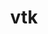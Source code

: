 ---
title: "vtk"
layout: cache
categories: [package, develop-2023-06-11]
meta: {"versions": ["8.1.2"], "compilers": ["gcc@=11.1.0"], "oss": ["ubuntu20.04"], "platforms": ["linux"], "targets": ["x86_64_v3"], "stacks": ["data-vis-sdk", "root"], "num_specs": 3, "num_specs_by_stack": {"root": 3, "data-vis-sdk": 3}}
spec_details: [{"hash": "z2tlhvsnmh27fhneib7koasqiipnhlwj", "compiler": "gcc@=11.1.0", "versions": ["8.1.2"], "os": "ubuntu20.04", "platform": "linux", "target": "x86_64_v3", "variants": ["build_system=cmake", "build_type=Release", "~ffmpeg", "generator=make", "~ipo", "+mpi", "+opengl2", "~osmesa", "patches=36b22cd,760fd6d,a4c63c6,b0c3cea", "+python", "~qt", "~xdmf"], "stacks": ["root", "data-vis-sdk"], "size": "-", "tarball": "https://binaries.spack.io/develop-2023-06-11/build_cache/linux-ubuntu20.04-x86_64_v3/gcc-11.1.0/vtk-8.1.2/linux-ubuntu20.04-x86_64_v3-gcc-11.1.0-vtk-8.1.2-z2tlhvsnmh27fhneib7koasqiipnhlwj.spack"}, {"hash": "hlxg7vrzg5xfhthobs4jj6zfq37mhb2d", "compiler": "gcc@=11.1.0", "versions": ["8.1.2"], "os": "ubuntu20.04", "platform": "linux", "target": "x86_64_v3", "variants": ["build_system=cmake", "build_type=Release", "~ffmpeg", "generator=make", "~ipo", "+mpi", "+opengl2", "+osmesa", "patches=36b22cd,760fd6d,b0c3cea", "+python", "~qt", "~xdmf"], "stacks": ["root", "data-vis-sdk"], "size": "-", "tarball": "https://binaries.spack.io/develop-2023-06-11/build_cache/linux-ubuntu20.04-x86_64_v3/gcc-11.1.0/vtk-8.1.2/linux-ubuntu20.04-x86_64_v3-gcc-11.1.0-vtk-8.1.2-hlxg7vrzg5xfhthobs4jj6zfq37mhb2d.spack"}, {"hash": "vtyoqks3k4nt5kh3kcmu6ohhakaualhl", "compiler": "gcc@=11.1.0", "versions": ["8.1.2"], "os": "ubuntu20.04", "platform": "linux", "target": "x86_64_v3", "variants": ["build_system=cmake", "build_type=Release", "~ffmpeg", "generator=make", "~ipo", "+mpi", "+opengl2", "~osmesa", "patches=36b22cd,760fd6d,a4c63c6,b0c3cea", "+python", "+qt", "~xdmf"], "stacks": ["root", "data-vis-sdk"], "size": "-", "tarball": "https://binaries.spack.io/develop-2023-06-11/build_cache/linux-ubuntu20.04-x86_64_v3/gcc-11.1.0/vtk-8.1.2/linux-ubuntu20.04-x86_64_v3-gcc-11.1.0-vtk-8.1.2-vtyoqks3k4nt5kh3kcmu6ohhakaualhl.spack"}]
---